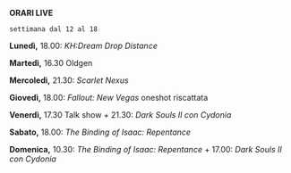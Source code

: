 <b>ORARI LIVE</b>
 
<code>settimana dal 12 al 18</code>
 
<b>Lunedì,</b> 18.00: <i>KH:Dream Drop Distance</i>

<b>Martedì,</b> 16.30 Oldgen

<b>Mercoledì,</b> 21.30: <i>Scarlet Nexus</i>

<b>Giovedì,</b> 18.00: <i>Fallout: New Vegas</i> oneshot riscattata

<b>Venerdì,</b> 17.30 Talk show + 21.30: <i>Dark Souls II con Cydonia</i>

<b>Sabato,</b> 18.00: <i>The Binding of Isaac: Repentance</i>

<b>Domenica,</b> 10.30: <i>The Binding of Isaac: Repentance</i> + 17.00: <i>Dark Souls II con Cydonia</i>
 
